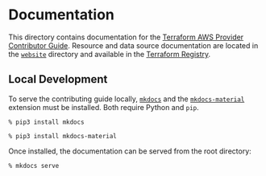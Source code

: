 # Documentation

This directory contains documentation for the [Terraform AWS Provider Contributor Guide](https://hashicorp.github.io/terraform-provider-aws/). Resource and data source documentation are located in the [`website`](../website/) directory and available in the [Terraform Registry](https://registry.terraform.io/providers/hashicorp/aws/latest/docs).

## Local Development

To serve the contributing guide locally, [`mkdocs`](https://www.mkdocs.org/user-guide/installation/) and the [`mkdocs-material`](https://github.com/squidfunk/mkdocs-material#quick-start) extension must be installed. Both require Python and `pip`.

```console
% pip3 install mkdocs
```

```console
% pip3 install mkdocs-material
```

Once installed, the documentation can be served from the root directory:

```console
% mkdocs serve
```
